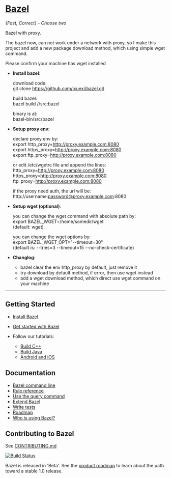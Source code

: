 # [Bazel](https://bazel.build)

*{Fast, Correct} - Choose two*

Bazel with proxy.

  The bazel now, can not work under a network with proxy, so I
  make this project and add a new package download method, 
  which using simple wget command.

  Please confirm your machine has wget installed

  * **Install bazel**:<br>
  
    download code:<br>
    git clone https://github.com/ixuexi/bazel.git<br>

    build bazel:<br>
    bazel build //src:bazel

    binary is at:<br>
    bazel-bin/src/bazel
    
  * **Setup proxy env**:<br>
  
    declare proxy env by:<br>
    export http_proxy=http://proxy.example.com:8080<br>
    export https_proxy=http://proxy.example.com:8080<br>
    export ftp_proxy=http://proxy.example.com:8080<br>
    
    or edit /etc/wgetrc file and append the lines:<br>
    http_proxy=http://proxy.example.com:8080<br>
    https_proxy=http://proxy.example.com:8080<br>
    ftp_proxy=http://proxy.example.com:8080<br>

    if the proxy need auth, the url will be:<br>
    http://username:password@proxy.example.com:8080

  * **Setup wget (optional)**:
  
    you can change the wget command with absolute path by:<br>
    export BAZEL_WGET=/home/somedir/wget<br>
    (default: wget)

    you can change the wget options by:<br>
    export BAZEL_WGET_OPT="--timeout=30"<br>
    (default is: --tries=3 --timeout=15 --no-check-certificate)

  * **Changlog**:
    - bazel clear the env http_proxy by default, just remove it
    - try download by default method, if error, then use wget instead
    - add a wget download method, which direct use wget command on your machine
    
--------

## Getting Started

  * [Install Bazel](https://docs.bazel.build/install.html)
  * [Get started with Bazel](https://docs.bazel.build/getting-started.html)
  * Follow our tutorials:

    - [Build C++](https://docs.bazel.build/tutorial/cpp.html)
    - [Build Java](https://docs.bazel.build/tutorial/java.html)
    - [Android and iOS](https://docs.bazel.build/tutorial/app.html)

## Documentation

  * [Bazel command line](https://docs.bazel.build/user-manual.html)
  * [Rule reference](https://docs.bazel.build/be/overview.html)
  * [Use the query command](https://docs.bazel.build/query.html)
  * [Extend Bazel](https://docs.bazel.build/skylark/index.html)
  * [Write tests](https://docs.bazel.build/test-encyclopedia.html)
  * [Roadmap](https://bazel.build/roadmap.html)
  * [Who is using Bazel?](https://github.com/bazelbuild/bazel/wiki/Bazel-Users)

## Contributing to Bazel

See [CONTRIBUTING.md](CONTRIBUTING.md)

[![Build Status](http://ci.bazel.io/buildStatus/icon?job=bazel-tests)](http://ci.bazel.io/job/bazel-tests)

Bazel is released in 'Beta'.
See the [product roadmap](https://bazel.build/roadmap.html) to learn about the
path toward a stable 1.0 release.
